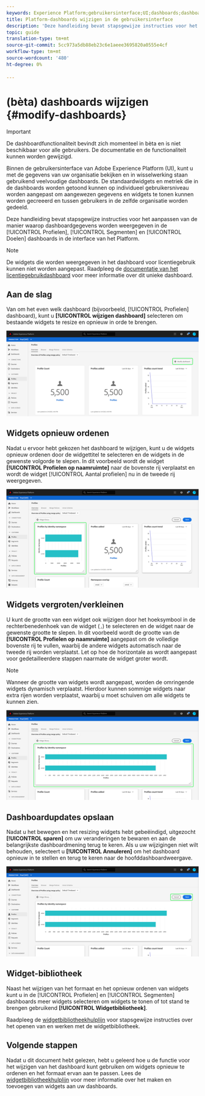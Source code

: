 ```yaml
---
keywords: Experience Platform;gebruikersinterface;UI;dashboards;dashboard;profielen;segmenten;bestemmingen;vergunningsgebruik
title: Platform-dashboards wijzigen in de gebruikersinterface
description: 'Deze handleiding bevat stapsgewijze instructies voor het aanpassen van de manier waarop de Adobe Experience Platform-gegevens van uw organisatie worden weergegeven in dashboards. '
topic: guide
translation-type: tm+mt
source-git-commit: 5cc973a5db88eb23c6e1aeee3695820a0555e4cf
workflow-type: tm+mt
source-wordcount: '480'
ht-degree: 0%

---
```



# (bèta) dashboards wijzigen {#modify-dashboards}

>[!IMPORTANT]
>
>De dashboardfunctionaliteit bevindt zich momenteel in bèta en is niet beschikbaar voor alle gebruikers. De documentatie en de functionaliteit kunnen worden gewijzigd.

Binnen de gebruikersinterface van Adobe Experience Platform (UI), kunt u met de gegevens van uw organisatie bekijken en in wisselwerking staan gebruikend veelvoudige dashboards. De standaardwidgets en metriek die in de dashboards worden getoond kunnen op individueel gebruikersniveau worden aangepast om aangewezen gegevens en widgets te tonen kunnen worden gecreeerd en tussen gebruikers in de zelfde organisatie worden gedeeld.

Deze handleiding bevat stapsgewijze instructies voor het aanpassen van de manier waarop dashboardgegevens worden weergegeven in de [!UICONTROL Profielen], [!UICONTROL Segmenten] en [!UICONTROL Doelen] dashboards in de interface van het Platform.

>[!NOTE]
>
>De widgets die worden weergegeven in het dashboard voor licentiegebruik kunnen niet worden aangepast. Raadpleeg de [documentatie van het licentiegebruikdashboard](guides/license-usage.md) voor meer informatie over dit unieke dashboard.

## Aan de slag

Van om het even welk dashboard (bijvoorbeeld, [!UICONTROL Profielen] dashboard), kunt u **[!UICONTROL wijzigen dashboard]** selecteren om bestaande widgets te resize en opnieuw in orde te brengen.

![](images/customization/modify-dashboard.png)

## Widgets opnieuw ordenen

Nadat u ervoor hebt gekozen het dashboard te wijzigen, kunt u de widgets opnieuw ordenen door de widgettitel te selecteren en de widgets in de gewenste volgorde te slepen. In dit voorbeeld wordt de widget **[!UICONTROL Profielen op naamruimte]** naar de bovenste rij verplaatst en wordt de widget [!UICONTROL Aantal profielen] nu in de tweede rij weergegeven.

![](images/customization/move-widget.png)

## Widgets vergroten/verkleinen

U kunt de grootte van een widget ook wijzigen door het hoeksymbool in de rechterbenedenhoek van de widget (`⌟`) te selecteren en de widget naar de gewenste grootte te slepen. In dit voorbeeld wordt de grootte van de **[!UICONTROL Profielen op naamruimte]** aangepast om de volledige bovenste rij te vullen, waarbij de andere widgets automatisch naar de tweede rij worden verplaatst. Let op hoe de horizontale as wordt aangepast voor gedetailleerdere stappen naarmate de widget groter wordt.

>[!NOTE]
>
>Wanneer de grootte van widgets wordt aangepast, worden de omringende widgets dynamisch verplaatst. Hierdoor kunnen sommige widgets naar extra rijen worden verplaatst, waarbij u moet schuiven om alle widgets te kunnen zien.

![](images/customization/resize-widget.png)

## Dashboardupdates opslaan

Nadat u het bewegen en het resizing widgets hebt gebeëindigd, uitgezocht **[!UICONTROL sparen]** om uw veranderingen te bewaren en aan de belangrijkste dashboardmening terug te keren. Als u uw wijzigingen niet wilt behouden, selecteert u **[!UICONTROL Annuleren]** om het dashboard opnieuw in te stellen en terug te keren naar de hoofddashboardweergave.

![](images/customization/save-changes.png)

## Widget-bibliotheek

Naast het wijzigen van het formaat en het opnieuw ordenen van widgets kunt u in de [!UICONTROL Profielen] en [!UICONTROL Segmenten] dashboards meer widgets selecteren om widgets te tonen of tot stand te brengen gebruikend **[!UICONTROL Widgetbibliotheek]**.

Raadpleeg de [widgetbibliotheekhulplijn](widget-library.md) voor stapsgewijze instructies over het openen van en werken met de widgetbibliotheek.

## Volgende stappen

Nadat u dit document hebt gelezen, hebt u geleerd hoe u de functie voor het wijzigen van het dashboard kunt gebruiken om widgets opnieuw te ordenen en het formaat ervan aan te passen. Lees de [widgetbibliotheekhulplijn](widget-library.md) voor meer informatie over het maken en toevoegen van widgets aan uw dashboards.